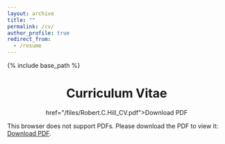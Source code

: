 ```yaml
---
layout: archive
title: ""
permalink: /cv/
author_profile: true
redirect_from:
  - /resume
---
```


{% include base_path %}

<div style="text-align: center;">
    <h1>Curriculum Vitae</h1>
    <p> href="/files/Robert.C.Hill_CV.pdf">Download PDF</p>
</div>


<object data="/files/Robert.C.Hill_CV.pdf" type="application/pdf" width="100%" height="100%">
   This browser does not support PDFs. Please download the PDF to view it: 
   <a href="/files/Robert.C.Hill_CV.pdf">Download PDF</a>.
</object>

